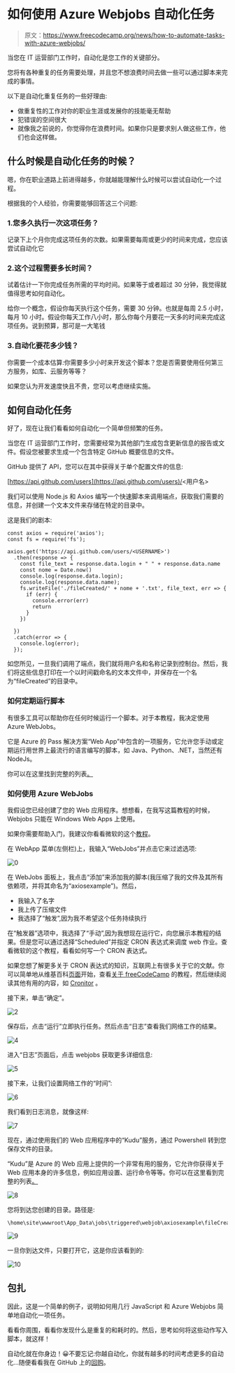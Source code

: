 # 如何使用 Azure Webjobs 自动化任务

> 原文：<https://www.freecodecamp.org/news/how-to-automate-tasks-with-azure-webjobs/>

当您在 IT 运营部门工作时，自动化是您工作的关键部分。

您将有各种重复的任务需要处理，并且您不想浪费时间去做一些可以通过脚本来完成的事情。

以下是自动化重复任务的一些好理由:

*   做重复性的工作对你的职业生涯或发展你的技能毫无帮助
*   犯错误的空间很大
*   就像我之前说的，你觉得你在浪费时间。如果你只是要求别人做这些工作，他们也会这样做。

## 什么时候是自动化任务的时候？

嗯，你在职业道路上前进得越多，你就越能理解什么时候可以尝试自动化一个过程。

根据我的个人经验，你需要能够回答这三个问题:

### 1.您多久执行一次这项任务？

记录下上个月你完成这项任务的次数。如果需要每周或更少的时间来完成，您应该尝试自动化它

### 2.这个过程需要多长时间？

试着估计一下你完成任务所需的平均时间。如果等于或者超过 30 分钟，我觉得就值得思考如何自动化。

给你一个概念，假设你每天执行这个任务，需要 30 分钟。也就是每周 2.5 小时，每月 10 小时。假设你每天工作八小时，那么你每个月要花一天多的时间来完成这项任务。说到预算，那可是一大笔钱

### 3.自动化要花多少钱？

你需要一个成本估算:你需要多少小时来开发这个脚本？您是否需要使用任何第三方服务，如库、云服务等等？

如果您认为开发速度快且不贵，您可以考虑继续实施。

## 如何自动化任务

好了，现在让我们看看如何自动化一个简单但频繁的任务。

当您在 IT 运营部门工作时，您需要经常为其他部门生成包含更新信息的报告或文件。假设您被要求生成一个包含特定 GitHub 概要信息的文件。

GitHub 提供了 API，您可以在其中获得关于单个配置文件的信息:

[https://api.github.com/users](https://api.github.com/users)/<用户名>

我们可以使用 Node.js 和 Axios 编写一个快速脚本来调用端点，获取我们需要的信息，并创建一个文本文件来存储在特定的目录中。

这是我们的剧本:

```
const axios = require('axios');
const fs = require('fs');

axios.get('https://api.github.com/users/<USERNAME>')
  .then(response => {
    const file_text = response.data.login + " " + response.data.name
    const nome = Date.now()
    console.log(response.data.login);
    console.log(response.data.name);
    fs.writeFile('./fileCreated/' + nome + '.txt', file_text, err => {
      if (err) {
        console.error(err)
        return
      }
    })

  })
  .catch(error => {
    console.log(error);
  });
```

如您所见，一旦我们调用了端点，我们就将用户名和名称记录到控制台。然后，我们将这些信息打印在一个以时间戳命名的文本文件中，并保存在一个名为“fileCreated”的目录中。

### 如何定期运行脚本

有很多工具可以帮助你在任何时候运行一个脚本。对于本教程，我决定使用 Azure WebJobs。

它是 Azure 的 Pass 解决方案“Web App”中包含的一项服务，它允许您手动或定期运行用世界上最流行的语言编写的脚本，如 Java、Python、.NET，当然还有 NodeJs。

你可以在这里找到完整的列表[。](https://docs.microsoft.com/en-us/azure/app-service/webjobs-create)

### 如何使用 Azure WebJobs

我假设您已经创建了您的 Web 应用程序。想想看，在我写这篇教程的时候，Webjobs 只能在 Windows Web Apps 上使用。

如果你需要帮助入门，我建议你看看微软的这个[教程](https://azure.microsoft.com/en-us/get-started/web-app/)。

在 WebApp 菜单(左侧栏)上，我输入“WebJobs”并点击它来过滤选项:

![0](img/a9c670b3c58fa5bd1723aa252830a0eb.png)

在 WebJobs 面板上，我点击“添加”来添加我的脚本(我压缩了我的文件及其所有依赖项，并将其命名为“axiosexample”)。然后，

*   我输入了名字
*   我上传了压缩文件
*   我选择了“触发”,因为我不希望这个任务持续执行

在“触发器”选项中，我选择了“手动”,因为我想现在运行它，向您展示本教程的结果。但是您可以通过选择“Scheduled”并指定 CRON 表达式来调度 web 作业。查看微软的这个教程，看看如何写一个 CRON 表达式。

如果您想了解更多关于 CRON 表达式的知识，互联网上有很多关于它的文献。你可以简单地从维基百科[页面](https://en.wikipedia.org/wiki/Cron)开始，查看[关于 freeCodeCamp](https://www.freecodecamp.org/news/cron-jobs-in-linux/) 的教程，然后继续阅读其他有用的内容，如 [Cronitor](https://crontab.guru/) 。

接下来，单击“确定”。

![2](img/94ebb8b89ffb0e91b73f2fa0ae1a770d.png)

保存后，点击“运行”立即执行任务。然后点击“日志”查看我们网络工作的结果。

![4](img/79af0f6b02d4c606d076ddcabd62de41.png)

进入“日志”页面后，点击 webjobs 获取更多详细信息:

![5](img/929450fdf069d0c9a64175baf939a2e3.png)

接下来，让我们设置网络工作的“时间”:

![6](img/1439ac8e4b83e13e066a3c4c4d6cff8a.png)

我们看到日志消息，就像这样:

![7](img/98f71a22fd137292622c0bcf02c6eef7.png)

现在，通过使用我们的 Web 应用程序中的“Kudu”服务，通过 Powershell 转到您保存文件的目录。

“Kudu”是 Azure 的 Web 应用上提供的一个非常有用的服务，它允许你获得关于 Web 应用本身的许多信息，例如应用设置、运行命令等等。你可以在这里看到完整的列表[。](https://docs.microsoft.com/en-us/azure/app-service/resources-kudu)

![8](img/6ab60d1d8450e782b347da370242072e.png)

您将到达您创建的目录。路径是:

```
\home\site\wwwroot\App_Data\jobs\triggered\webjob\axiosexample\fileCreated
```

![9](img/461a61424a34e4bdfb3915aa044da029.png)

一旦你到达文件，只要打开它，这是你应该看到的:

![10](img/823b33887135530ac9667122e9c8d6f9.png)

## 包扎

因此，这是一个简单的例子，说明如何用几行 JavaScript 和 Azure Webjobs 简单地自动化一项任务。

看看你周围，看看你发现什么是重复的和耗时的。然后，思考如何将这些动作写入脚本，就这样！

自动化就在你身边！😀不要忘记:你越自动化，你就有越多的时间考虑更多的自动化...随便看看我在 GitHub 上的[回购](https://github.com/mventuri/How-to-Automate-Tasks-with-Azure-Webjobs)。